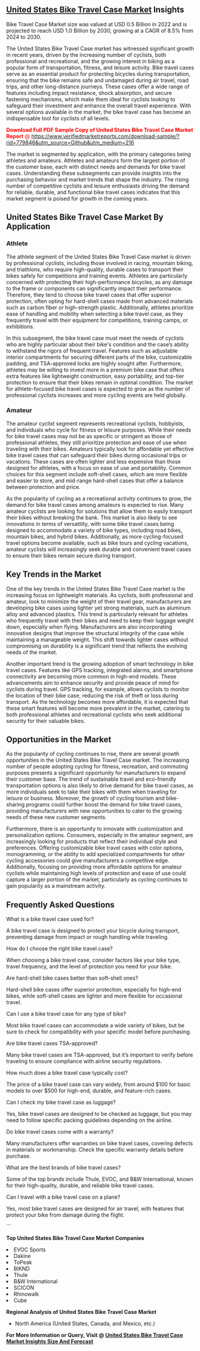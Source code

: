 <h2><a href="https://www.verifiedmarketreports.com/download-sample/?rid=779846&amp;utm_source=Github&amp;utm_medium=216" target="_blank">United States Bike Travel Case Market</a> Insights</h2><p>Bike Travel Case Market size was valued at USD 0.5 Billion in 2022 and is projected to reach USD 1.0 Billion by 2030, growing at a CAGR of 8.5% from 2024 to 2030.</p><p><p>The United States Bike Travel Case market has witnessed significant growth in recent years, driven by the increasing number of cyclists, both professional and recreational, and the growing interest in biking as a popular form of transportation, fitness, and leisure activity. Bike travel cases serve as an essential product for protecting bicycles during transportation, ensuring that the bike remains safe and undamaged during air travel, road trips, and other long-distance journeys. These cases offer a wide range of features including impact resistance, shock absorption, and secure fastening mechanisms, which make them ideal for cyclists looking to safeguard their investment and enhance the overall travel experience. With several options available in the market, the bike travel case has become an indispensable tool for cyclists of all levels. <p><span class=""><span style="color: #ff0000;"><strong>Download Full PDF Sample Copy of United States Bike Travel Case Market Report</strong> @ </span><a href="https://www.verifiedmarketreports.com/download-sample/?rid=779846&amp;utm_source=Github&amp;utm_medium=216" target="_blank">https://www.verifiedmarketreports.com/download-sample/?rid=779846&amp;utm_source=Github&amp;utm_medium=216</a></span></p>The market is segmented by application, with the primary categories being athletes and amateurs. Athletes and amateurs form the largest portion of the customer base, each with distinct needs and demands for bike travel cases. Understanding these subsegments can provide insights into the purchasing behavior and market trends that shape the industry. The rising number of competitive cyclists and leisure enthusiasts driving the demand for reliable, durable, and functional bike travel cases indicates that this market segment is poised for growth in the coming years.<h2>United States Bike Travel Case Market By Application</h2><h3>Athlete</h3><p>The athlete segment of the United States Bike Travel Case market is driven by professional cyclists, including those involved in racing, mountain biking, and triathlons, who require high-quality, durable cases to transport their bikes safely for competitions and training events. Athletes are particularly concerned with protecting their high-performance bicycles, as any damage to the frame or components can significantly impact their performance. Therefore, they tend to choose bike travel cases that offer superior protection, often opting for hard-shell cases made from advanced materials such as carbon fiber or high-strength plastic. Additionally, athletes prioritize ease of handling and mobility when selecting a bike travel case, as they frequently travel with their equipment for competitions, training camps, or exhibitions.<p>In this subsegment, the bike travel case must meet the needs of cyclists who are highly particular about their bike's condition and the case’s ability to withstand the rigors of frequent travel. Features such as adjustable interior compartments for securing different parts of the bike, customizable padding, and TSA-approved locks are highly sought after. Furthermore, athletes may be willing to invest more in a premium bike case that offers extra features like lightweight construction, easy portability, and top-tier protection to ensure that their bikes remain in optimal condition. The market for athlete-focused bike travel cases is expected to grow as the number of professional cyclists increases and more cycling events are held globally. <h3>Amateur</h3><p>The amateur cyclist segment represents recreational cyclists, hobbyists, and individuals who cycle for fitness or leisure purposes. While their needs for bike travel cases may not be as specific or stringent as those of professional athletes, they still prioritize protection and ease of use when traveling with their bikes. Amateurs typically look for affordable yet effective bike travel cases that can safeguard their bikes during occasional trips or vacations. These cases are often lighter and less expensive than those designed for athletes, with a focus on ease of use and portability. Common choices for this segment include soft-shell cases, which are more flexible and easier to store, and mid-range hard-shell cases that offer a balance between protection and price.<p>As the popularity of cycling as a recreational activity continues to grow, the demand for bike travel cases among amateurs is expected to rise. Many amateur cyclists are looking for solutions that allow them to easily transport their bikes without breaking the bank. This market is also likely to see innovations in terms of versatility, with some bike travel cases being designed to accommodate a variety of bike types, including road bikes, mountain bikes, and hybrid bikes. Additionally, as more cycling-focused travel options become available, such as bike tours and cycling vacations, amateur cyclists will increasingly seek durable and convenient travel cases to ensure their bikes remain secure during transport.<h2>Key Trends in the Market</h2><p>One of the key trends in the United States Bike Travel Case market is the increasing focus on lightweight materials. As cyclists, both professional and amateur, look to minimize the weight of their travel gear, manufacturers are developing bike cases using lighter yet strong materials, such as aluminum alloy and advanced plastics. This trend is particularly relevant for athletes who frequently travel with their bikes and need to keep their luggage weight down, especially when flying. Manufacturers are also incorporating innovative designs that improve the structural integrity of the case while maintaining a manageable weight. This shift towards lighter cases without compromising on durability is a significant trend that reflects the evolving needs of the market.<p>Another important trend is the growing adoption of smart technology in bike travel cases. Features like GPS tracking, integrated alarms, and smartphone connectivity are becoming more common in high-end models. These advancements aim to enhance security and provide peace of mind for cyclists during travel. GPS tracking, for example, allows cyclists to monitor the location of their bike case, reducing the risk of theft or loss during transport. As the technology becomes more affordable, it is expected that these smart features will become more prevalent in the market, catering to both professional athletes and recreational cyclists who seek additional security for their valuable bikes.<h2>Opportunities in the Market</h2><p>As the popularity of cycling continues to rise, there are several growth opportunities in the United States Bike Travel Case market. The increasing number of people adopting cycling for fitness, recreation, and commuting purposes presents a significant opportunity for manufacturers to expand their customer base. The trend of sustainable travel and eco-friendly transportation options is also likely to drive demand for bike travel cases, as more individuals seek to take their bikes with them when traveling for leisure or business. Moreover, the growth of cycling tourism and bike-sharing programs could further boost the demand for bike travel cases, providing manufacturers with new opportunities to cater to the growing needs of these new customer segments.<p>Furthermore, there is an opportunity to innovate with customization and personalization options. Consumers, especially in the amateur segment, are increasingly looking for products that reflect their individual style and preferences. Offering customizable bike travel cases with color options, monogramming, or the ability to add specialized compartments for other cycling accessories could give manufacturers a competitive edge. Additionally, focusing on providing more affordable options for amateur cyclists while maintaining high levels of protection and ease of use could capture a larger portion of the market, particularly as cycling continues to gain popularity as a mainstream activity.<h2>Frequently Asked Questions</h2><p>What is a bike travel case used for?</p><p>A bike travel case is designed to protect your bicycle during transport, preventing damage from impact or rough handling while traveling.</p><p>How do I choose the right bike travel case?</p><p>When choosing a bike travel case, consider factors like your bike type, travel frequency, and the level of protection you need for your bike.</p><p>Are hard-shell bike cases better than soft-shell ones?</p><p>Hard-shell bike cases offer superior protection, especially for high-end bikes, while soft-shell cases are lighter and more flexible for occasional travel.</p><p>Can I use a bike travel case for any type of bike?</p><p>Most bike travel cases can accommodate a wide variety of bikes, but be sure to check for compatibility with your specific model before purchasing.</p><p>Are bike travel cases TSA-approved?</p><p>Many bike travel cases are TSA-approved, but it’s important to verify before traveling to ensure compliance with airline security regulations.</p><p>How much does a bike travel case typically cost?</p><p>The price of a bike travel case can vary widely, from around $100 for basic models to over $500 for high-end, durable, and feature-rich cases.</p><p>Can I check my bike travel case as luggage?</p><p>Yes, bike travel cases are designed to be checked as luggage, but you may need to follow specific packing guidelines depending on the airline.</p><p>Do bike travel cases come with a warranty?</p><p>Many manufacturers offer warranties on bike travel cases, covering defects in materials or workmanship. Check the specific warranty details before purchase.</p><p>What are the best brands of bike travel cases?</p><p>Some of the top brands include Thule, EVOC, and B&W International, known for their high-quality, durable, and reliable bike travel cases.</p><p>Can I travel with a bike travel case on a plane?</p><p>Yes, most bike travel cases are designed for air travel, with features that protect your bike from damage during the flight.</p>```</p><p><strong>Top United States Bike Travel Case Market Companies</strong></p><div data-test-id=""><p><li>EVOC Sports</li><li> Dakine</li><li> ToPeak</li><li> BIKND</li><li> Thule</li><li> B&W International</li><li> SCICON</li><li> Rhinowalk</li><li> Cube</li></p><div><strong>Regional Analysis of&nbsp;United States Bike Travel Case Market</strong></div><ul><li dir="ltr"><p dir="ltr">North America&nbsp;(United States, Canada, and Mexico, etc.)</p></li></ul><p><strong>For More Information or Query, Visit @&nbsp;</strong><strong><a href="https://www.verifiedmarketreports.com/product/bike-travel-case-market/?utm_source=Github&amp;utm_medium=216" target="_blank">United States Bike Travel Case Market Insights Size And Forecast</a></strong></p></div>
